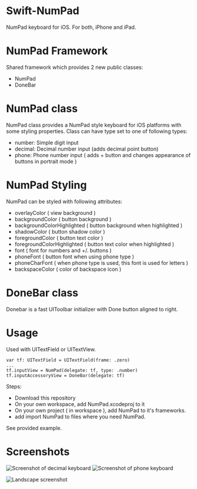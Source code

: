 # Swift-NumPad
NumPad keyboard for iOS. For both, iPhone and iPad.

# NumPad Framework
Shared framework which provides 2 new public classes:
  - NumPad
  - DoneBar
  
# NumPad class
NumPad class provides a NumPad style keyboard for iOS platforms with some styling properties.
Class can have type set to one of following types:
  - number: Simple digit input
  - decimal: Decimal number input (adds decimal point button)
  - phone: Phone number input ( adds + button and changes appearance of buttons in portrait mode )
  
# NumPad Styling
NumPad can be styled with following attributes:
  - overlayColor ( view background )
  - backgroundColor ( button background )
  - backgroundColorHighlighted ( button background when highlighted )
  - shadowColor ( button shadow color )
  - foregroundColor ( button text color )
  - foregroundColorHighlighted ( button text color when highlighted )
  - font ( font for numbers and +/. buttons )
  - phoneFont ( button font when using phone type )
  - phoneCharFont ( when phone type is used, this font is used for letters )
  - backspaceColor ( color of backspace icon )

# DoneBar class
Donebar is a fast UIToolbar initializer with Done button aligned to right.

# Usage
Used with UITextField or UITextView.

```
var tf: UITextField = UITextField(frame: .zero)
...
tf.inputView = NumPad(delegate: tf, type: .number)
tf.inputAccessoryView = DoneBar(delegate: tf)
```

Steps:
  - Download this repository
  - On your own workspace, add NumPad.xcodeproj to it
  - On your own project ( in workspace ), add NumPad to it's frameworks.
  - add import NumPad to files where you need NumPad.

See provided example.

# Screenshots

![Screenshot of decimal keyboard](https://raw.githubusercontent.com/oskarirauta/Swift-NumPad/master/Screenshots/Decimal.png)   ![Screenshot of phone keyboard](https://raw.githubusercontent.com/oskarirauta/Swift-NumPad/master/Screenshots/Phone.png)

![Landscape screenshot](https://raw.githubusercontent.com/oskarirauta/Swift-NumPad/master/Screenshots/Landscape.png)
